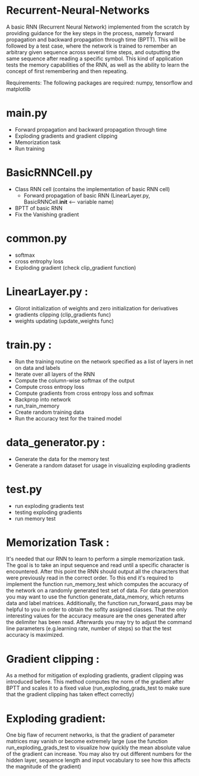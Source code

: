 # Recurrent-Neural-Networks

A basic RNN (Recurrent Neural Network) implemented from the scratch by providing guidance for the key steps in the process, namely forward propagation and backward propagation through time (BPTT). This will be followed by a test case, where the network is trained to remember an arbitrary given sequence across several time steps, and outputting the same sequence after reading a specific symbol. This kind of application tests the memory capabilities of the RNN, as well as the ability to learn the concept of first remembering and then repeating.

Requirements: The following packages are required: numpy, tensorflow and matplotlib


# main.py
- Forward propagation and backward propagation through time
- Exploding gradients and gradient clipping
- Memorization task
- Run training


# BasicRNNCell.py
- Class RNN cell (contains the implementation of basic RNN cell)
  - Forward propagation of basic RNN (LinearLayer.py, BasicRNNCell.__init__ <-- variable name)
- BPTT of basic RNN
- Fix the Vanishing gradient


# common.py
- softmax
- cross entrophy loss
- Exploding gradient (check clip_gradient function)


# LinearLayer.py :
- Glorot initialization of weights and zero initialization for derivatives
- gradients clipping (clip_gradients func)
- weights updating (update_weights func)

# train.py :
- Run the training routine on the network specified as a list of layers in net on data and labels
- Iterate over all layers of the RNN
- Compute the column-wise softmax of the output
- Compute cross entropy loss
- Compute gradients from cross entropy loss and softmax
- Backprop into network
- run_train_memory
- Create random training data
- Run the accuracy test for the trained model


# data_generator.py :
- Generate the data for the memory test
- Generate a random dataset for usage in visualizing exploding gradients


# test.py
- run exploding gradients test
- testing exploding gradients
- run memory test



# Memorization Task : 
It's needed that our RNN to learn to perform a simple memorization task. The goal is to take an input sequence and read until a specific character is encountered. After this point the RNN should output all the characters that were previously read in the correct order. To this end it's required to implement the function run_memory_test which computes the accuracy of the network on a randomly generated test set of data. For data generation you may want to use the function generate_data_memory, which returns data and label matrices. Additionally, the function run_forward_pass may be helpful to you in order to obtain the soflty assigned classes. That the only interesting values for the accuracy measure are the ones generated after the delimiter has been read. Afterwards you may try to adjust the command line parameters (e.g.learning rate, number of steps) so that the test accuracy is maximized.

# Gradient clipping : 
As a method for mitigation of exploding gradients, gradient clipping was introduced before. This method computes the norm of the gradient after BPTT and scales it to a fixed value (run_exploding_grads_test to make sure that the gradient clipping has taken effect correctly)

# Exploding gradient: 
One big flaw of recurrent networks, is that the gradient of parameter matrices may vanish or become extremely large (use the function run_exploding_grads_test to visualize how quickly the mean absolute value of the gradient can increase. You may also try out different numbers for the hidden layer, sequence length and input vocabulary to see how this affects the magnitude of the gradient)




